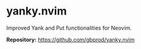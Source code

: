# yanky.nvim

Improved Yank and Put functionalities for Neovim.

**Repository:** <https://github.com/gbprod/yanky.nvim>
